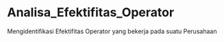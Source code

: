 # Analisa_Efektifitas_Operator
Mengidentifikasi Efektifitas Operator yang bekerja pada suatu Perusahaan
